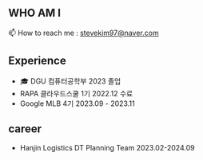 ## WHO AM I


📫 How to reach me : stevekim97@naver.com <br>
## Experience
- 🎓 DGU 컴퓨터공학부 2023 졸업 <br>
- RAPA 클라우드스쿨  1기 2022.12 수료 <br>
- Google MLB 4기 2023.09 - 2023.11<br>
  
## career </br>
- Hanjin Logistics DT Planning Team 2023.02-2024.09

<!---
ksh322/ksh322 is a ✨ special ✨ repository because its `README.md` (this file) appears on your GitHub profile.
You can click the Preview link to take a look at your changes.
--->
